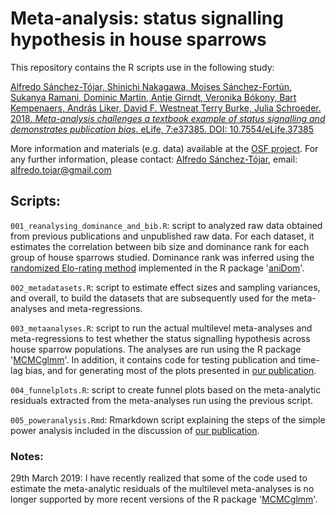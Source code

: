 # Meta-analysis: status signalling hypothesis in house sparrows

This repository contains the R scripts use in the following study:

[Alfredo Sánchez-Tójar, Shinichi Nakagawa, Moises Sánchez-Fortún, Sukanya Ramani, Dominic Martin, Antje Girndt, Veronika Bókony, Bart Kempenaers, András Liker, David F. Westneat Terry Burke, Julia Schroeder. 2018. *Meta-analysis challenges a textbook example of status signalling and demonstrates publication bias*. eLife, 7:e37385. DOI: 10.7554/eLife.37385](https://doi.org/10.7554/eLife.37385)

More information and materials (e.g. data) available at the [OSF project](http://doi.org/10.17605/OSF.IO/CWKXB). For any further information, please contact: [Alfredo Sánchez-Tójar](https://scholar.google.co.uk/citations?hl=en&user=Sh-Rjq8AAAAJ&view_op=list_works&sortby=pubdate), email: alfredo.tojar@gmail.com

## Scripts:

`001_reanalysing_dominance_and_bib.R`: script to analyzed raw data obtained from previous publications and unpublished raw data. For each dataset, it estimates the correlation between bib size and dominance rank for each group of house sparrows studied. Dominance rank was inferred using the [randomized Elo-rating method](https://besjournals.onlinelibrary.wiley.com/doi/full/10.1111/1365-2656.12776) implemented in the R package '[aniDom](https://cran.r-project.org/web/packages/aniDom/index.html)'.

`002_metadatasets.R`: script to estimate effect sizes and sampling variances, and overall, to build the datasets that are subsequently used for the meta-analyses and meta-regressions.

`003_metaanalyses.R`: script to run the actual multilevel meta-analyses and meta-regressions to test whether the status signalling hypothesis across house sparrow populations. The analyses are run using the R package '[MCMCglmm](https://cran.r-project.org/web/packages/MCMCglmm/index.html)'. In addition, it contains code for testing publication and time-lag bias, and for generating most of the plots presented in [our publication](https://doi.org/10.7554/eLife.37385).

`004_funnelplots.R`: script to create funnel plots based on the meta-analytic residuals extracted from the meta-analyses run using the previous script.

`005_poweranalysis.Rmd`: Rmarkdown script explaining the steps of the simple power analysis included in the discussion of [our publication](https://doi.org/10.7554/eLife.37385).

### Notes:

29th March 2019: I have recently realized that some of the code used to estimate the meta-analytic residuals of the multilevel meta-analyses is no longer supported by more recent versions of the R package '[MCMCglmm](https://cran.r-project.org/web/packages/MCMCglmm/index.html)'.

